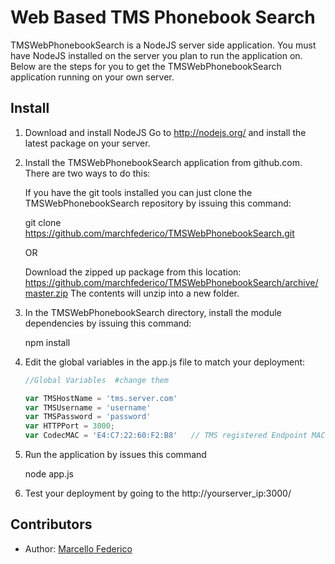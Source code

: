 # Web Based TMS Phonebook Search 

TMSWebPhonebookSearch is a NodeJS  server side application.  You must have NodeJS installed on the server you plan to run the application on.  Below are the steps for you to get the TMSWebPhonebookSearch application running on your own server.


## Install

1.	Download and install NodeJS  Go to http://nodejs.org/ and install the latest package on your server.

2.	Install the TMSWebPhonebookSearch application from github.com.  There are two ways to do this:

	If you have the git tools installed you can just clone the TMSWebPhonebookSearch repository by issuing this command:

	git clone https://github.com/marchfederico/TMSWebPhonebookSearch.git

 	OR

	Download the zipped up package from this location:
	https://github.com/marchfederico/TMSWebPhonebookSearch/archive/master.zip
	The contents will unzip into a new folder.

3.	In the TMSWebPhonebookSearch directory, install the module dependencies by issuing this command:

	npm install

4.	Edit the global variables in the  app.js file to match your deployment:

	````javascript
  	//Global Variables  #change them

  	var TMSHostName = 'tms.server.com' 
  	var TMSUsername = 'username'
  	var TMSPassword = 'password'
  	var HTTPPort = 3000;
  	var CodecMAC = 'E4:C7:22:60:F2:B8'   // TMS registered Endpoint MAC address (you are searching the phone books asscoiated with this endpoint)
	````

5.	Run the application by issues this command

  	node app.js


6.	Test your deployment by going to the http://yourserver_ip:3000/


## Contributors

 * Author: [Marcello Federico](https://github.com/marchfederico)
 

